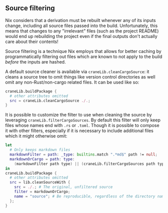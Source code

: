 ## Source filtering

Nix considers that a derivation must be rebuilt whenever any of its inputs
change, including all source files passed into the build. Unfortunately, this
means that changes to any "irrelevant" files (such as the project README) would
end up rebuilding the project even if the final outputs don't actually care
about their contents!

Source filtering is a technique Nix employs that allows for better caching by
programmatically filtering out files which are known to not apply to the build
_before_ the inputs are hashed.

A default source cleaner is available via `craneLib.cleanCargoSource`: it cleans
a source tree to omit things like version control directories as well omit any
non-Rust/non-cargo related files. It can be used like so:

```nix
craneLib.buildPackage {
  # other attributes omitted
  src = craneLib.cleanCargoSource ./.;
}
```

It is possible to customize the filter to use when cleaning the source by
leveraging `craneLib.filterCargoSources`. By default this filter will only keep
files whose names end with `.rs` or `.toml`. Though it is possible to compose it
with other filters, especially if it is necessary to include additional files
which it might otherwise omit:

```nix
let
  # Only keeps markdown files
  markdownFilter = path: _type: builtins.match ".*md$" path != null;
  markdownOrCargo = path: type:
    (markdownFilter path type) || (craneLib.filterCargoSources path type);
in
craneLib.buildPackage {
  # other attributes omitted
  src = lib.cleanSourceWith {
    src = ./.; # The original, unfiltered source
    filter = markdownOrCargo;
    name = "source"; # Be reproducible, regardless of the directory name
  };
}
```
